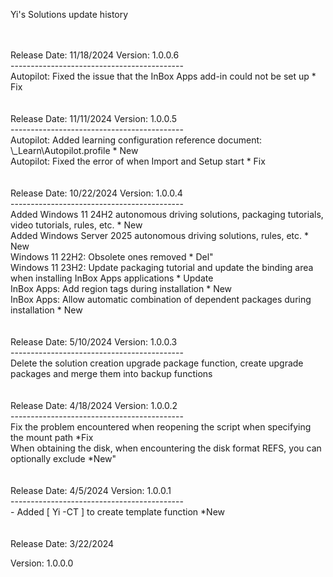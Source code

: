 Yi's Solutions update history

<br>
<br>
Release Date: 11/18/2024
Version: 1.0.0.6
<br>
-------------------------------------------
<br>
Autopilot: Fixed the issue that the InBox Apps add-in could not be set up * Fix

<br>
<br>
<br>
Release Date: 11/11/2024
Version: 1.0.0.5
<br>
-------------------------------------------
<br>
Autopilot: Added learning configuration reference document: \_Learn\Autopilot.profile * New
<br>
Autopilot: Fixed the error of when Import and Setup start * Fix

<br>
<br>
<br>
Release Date: 10/22/2024
Version: 1.0.0.4
<br>
-------------------------------------------
<br>
Added Windows 11 24H2 autonomous driving solutions, packaging tutorials, video tutorials, rules, etc. * New
<br>
Added Windows Server 2025 autonomous driving solutions, rules, etc. * New
<br>
Windows 11 22H2: Obsolete ones removed * Del"
<br>
Windows 11 23H2: Update packaging tutorial and update the binding area when installing InBox Apps applications * Update
<br>
InBox Apps: Add region tags during installation * New
<br>
InBox Apps: Allow automatic combination of dependent packages during installation * New

<br>
<br>
<br>
Release Date: 5/10/2024
Version: 1.0.0.3
<br>
-------------------------------------------
<br>
Delete the solution creation upgrade package function, create upgrade packages and merge them into backup functions

<br>
<br>
<br>
Release Date: 4/18/2024
Version: 1.0.0.2
<br>
-------------------------------------------
<br>
Fix the problem encountered when reopening the script when specifying the mount path *Fix
<br>
When obtaining the disk, when encountering the disk format REFS, you can optionally exclude *New"

<br>
<br>
<br>
Release Date: 4/5/2024
Version: 1.0.0.1
<br>
-------------------------------------------
<br>
- Added [ Yi -CT ] to create template function *New

<br>
<br>
<br>
Release Date: 3/22/2024

Version: 1.0.0.0
